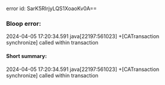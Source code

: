 error id: SarK5RIrjyLQS1XoaoKv0A==
### Bloop error:

2024-04-05 17:20:34.591 java[22197:561023] +[CATransaction synchronize] called within transaction
#### Short summary: 

2024-04-05 17:20:34.591 java[22197:561023] +[CATransaction synchronize] called within transaction